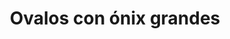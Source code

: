 ---
title: Ovalos con ónix grandes
date: 
draft: false

# descripcion
description : Aros de plata con óvalo con ónix

materials: Plata 925

color: Plateado

dimensions: 1,1cm

code: 01-04-0141

type: "Aros"

categories: []

# Images
# first image will be shown in the product page
images:
  # - image: "images/path_to_image"
  # La ubicacion de las imagenes es imagenes/Aros/Aros.Piedras/01-04-0141-ovalos-con-onix-grandes
  - image: "./images/aros/piedras/01-04-0141-ovalos-con-onix-grandes_a.jpeg"
  - image: "./images/aros/piedras/01-04-0141-ovalos-con-onix-grandes_b.jpeg"
---